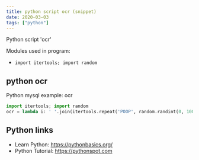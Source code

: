 ```yaml
---
title: python script ocr (snippet)
date: 2020-03-03
tags: ["python"]
---
```

Python script 'ocr'


Modules used in program: 
* `import itertools; import random`

## python ocr

Python mysql example: ocr

```python
import itertools; import random
ocr = lambda i: ' '.join(itertools.repeat('POOP', random.randint(0, 100)))

```

## Python links

- Learn Python: https://pythonbasics.org/
- Python Tutorial: https://pythonspot.com
